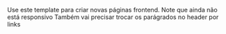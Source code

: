 Use este template para criar novas páginas frontend. Note que ainda não está responsivo
Também vai precisar trocar os parágrados no header por links
